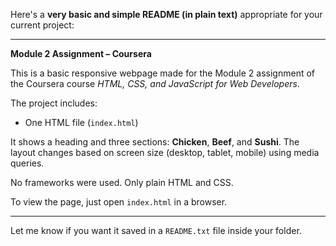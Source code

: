 Here's a **very basic and simple README (in plain text)** appropriate for your current project:

---

**Module 2 Assignment – Coursera**

This is a basic responsive webpage made for the Module 2 assignment of the Coursera course *HTML, CSS, and JavaScript for Web Developers*.

The project includes:

* One HTML file (`index.html`)

It shows a heading and three sections: **Chicken**, **Beef**, and **Sushi**.
The layout changes based on screen size (desktop, tablet, mobile) using media queries.

No frameworks were used. Only plain HTML and CSS.

To view the page, just open `index.html` in a browser.

---

Let me know if you want it saved in a `README.txt` file inside your folder.
